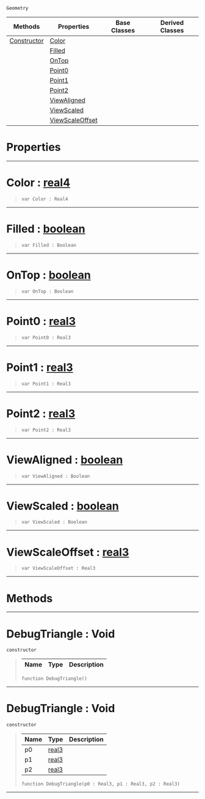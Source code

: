 `Geometry`

|Methods|Properties|Base Classes|Derived Classes|
|---|---|---|---|
|[ Constructor](https://github.com/PlasmaEngine/PlasmaDocs/blob/master/code_reference/class_reference/debugtriangle.markdown#debugtriangle-void)|[ Color](https://github.com/PlasmaEngine/PlasmaDocs/blob/master/code_reference/class_reference/debugtriangle.markdown#color-plasma-engine-docume)| | |
| |[ Filled](https://github.com/PlasmaEngine/PlasmaDocs/blob/master/code_reference/class_reference/debugtriangle.markdown#filled-plasma-engine-docum)| | |
| |[ OnTop](https://github.com/PlasmaEngine/PlasmaDocs/blob/master/code_reference/class_reference/debugtriangle.markdown#ontop-plasma-engine-docume)| | |
| |[ Point0](https://github.com/PlasmaEngine/PlasmaDocs/blob/master/code_reference/class_reference/debugtriangle.markdown#point0-plasma-engine-docum)| | |
| |[ Point1](https://github.com/PlasmaEngine/PlasmaDocs/blob/master/code_reference/class_reference/debugtriangle.markdown#point1-plasma-engine-docum)| | |
| |[ Point2](https://github.com/PlasmaEngine/PlasmaDocs/blob/master/code_reference/class_reference/debugtriangle.markdown#point2-plasma-engine-docum)| | |
| |[ ViewAligned](https://github.com/PlasmaEngine/PlasmaDocs/blob/master/code_reference/class_reference/debugtriangle.markdown#viewaligned-plasma-engine)| | |
| |[ ViewScaled](https://github.com/PlasmaEngine/PlasmaDocs/blob/master/code_reference/class_reference/debugtriangle.markdown#viewscaled-plasma-engine-d)| | |
| |[ ViewScaleOffset](https://github.com/PlasmaEngine/PlasmaDocs/blob/master/code_reference/class_reference/debugtriangle.markdown#viewscaleoffset-plasma-eng)| | |


 #  Properties


---  
 #  Color : [real4](https://github.com/PlasmaEngine/PlasmaDocs/blob/master/code_reference/lightning_base_types/real4.markdown)

> 
> ``` lang=cpp, name=Lightning
> var Color : Real4


---  
 #  Filled : [boolean](https://github.com/PlasmaEngine/PlasmaDocs/blob/master/code_reference/lightning_base_types/boolean.markdown)

> 
> ``` lang=cpp, name=Lightning
> var Filled : Boolean


---  
 #  OnTop : [boolean](https://github.com/PlasmaEngine/PlasmaDocs/blob/master/code_reference/lightning_base_types/boolean.markdown)

> 
> ``` lang=cpp, name=Lightning
> var OnTop : Boolean


---  
 #  Point0 : [real3](https://github.com/PlasmaEngine/PlasmaDocs/blob/master/code_reference/lightning_base_types/real3.markdown)

> 
> ``` lang=cpp, name=Lightning
> var Point0 : Real3


---  
 #  Point1 : [real3](https://github.com/PlasmaEngine/PlasmaDocs/blob/master/code_reference/lightning_base_types/real3.markdown)

> 
> ``` lang=cpp, name=Lightning
> var Point1 : Real3


---  
 #  Point2 : [real3](https://github.com/PlasmaEngine/PlasmaDocs/blob/master/code_reference/lightning_base_types/real3.markdown)

> 
> ``` lang=cpp, name=Lightning
> var Point2 : Real3


---  
 #  ViewAligned : [boolean](https://github.com/PlasmaEngine/PlasmaDocs/blob/master/code_reference/lightning_base_types/boolean.markdown)

> 
> ``` lang=cpp, name=Lightning
> var ViewAligned : Boolean


---  
 #  ViewScaled : [boolean](https://github.com/PlasmaEngine/PlasmaDocs/blob/master/code_reference/lightning_base_types/boolean.markdown)

> 
> ``` lang=cpp, name=Lightning
> var ViewScaled : Boolean


---  
 #  ViewScaleOffset : [real3](https://github.com/PlasmaEngine/PlasmaDocs/blob/master/code_reference/lightning_base_types/real3.markdown)

> 
> ``` lang=cpp, name=Lightning
> var ViewScaleOffset : Real3


---  
 #  Methods


---  
 #  DebugTriangle : Void

 `constructor`

> 
> |Name|Type|Description|
> |---|---|---|
> ``` lang=cpp, name=Lightning
> function DebugTriangle()
> ``` 


---  
 #  DebugTriangle : Void

 `constructor`

> 
> |Name|Type|Description|
> |---|---|---|
> |p0|[real3](https://github.com/PlasmaEngine/PlasmaDocs/blob/master/code_reference/lightning_base_types/real3.markdown)| |
> |p1|[real3](https://github.com/PlasmaEngine/PlasmaDocs/blob/master/code_reference/lightning_base_types/real3.markdown)| |
> |p2|[real3](https://github.com/PlasmaEngine/PlasmaDocs/blob/master/code_reference/lightning_base_types/real3.markdown)| |
> ``` lang=cpp, name=Lightning
> function DebugTriangle(p0 : Real3, p1 : Real3, p2 : Real3)
> ``` 


---  
 

 